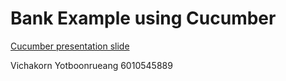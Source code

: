 # Bank Example using Cucumber

[Cucumber presentation slide](https://github.com/ladyusa/cucumber-atm/blob/master/cucumber.pdf)

Vichakorn Yotboonrueang 6010545889

